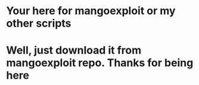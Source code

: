 # Your here for mangoexploit or my other scripts
# Well, just download it from mangoexploit repo. Thanks for being here
#
